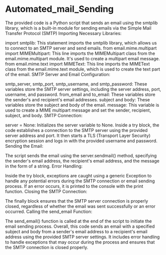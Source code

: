 # Automated_mail_Sending
 The provided code is a Python script that sends an email using the smtplib library, which is a built-in module for sending emails via the Simple Mail Transfer Protocol (SMTP)
Importing Necessary Libraries:

import smtplib: This statement imports the smtplib library, which allows us to connect to an SMTP server and send emails.
from email.mime.multipart import MIMEMultipart: This line imports the MIMEMultipart class from the email.mime.multipart module. It's used to create a multipart email message.
from email.mime.text import MIMEText: This line imports the MIMEText class from the email.mime.text module, which is used to create the text part of the email.
SMTP Server and Email Configuration:

smtp_server, smtp_port, smtp_username, and smtp_password: These variables store the SMTP server settings, including the server address, port, username, and password.
from_email and to_email: These variables store the sender's and recipient's email addresses.
subject and body: These variables store the subject and body of the email.
message: This variable is used to create a MIME multipart message and set the sender, recipient, subject, and body.
SMTP Connection:

server = None: Initializes the server variable to None.
Inside a try block, the code establishes a connection to the SMTP server using the provided server address and port. It then starts a TLS (Transport Layer Security) encryption session and logs in with the provided username and password.
Sending the Email:

The script sends the email using the server.sendmail() method, specifying the sender's email address, the recipient's email address, and the message in the form of a string.
Error Handling:

Inside the try block, exceptions are caught using a generic Exception to handle any potential errors during the SMTP connection or email sending process.
If an error occurs, it is printed to the console with the print function.
Closing the SMTP Connection:

The finally block ensures that the SMTP server connection is properly closed, regardless of whether the email was sent successfully or an error occurred.
Calling the send_email Function:

The send_email() function is called at the end of the script to initiate the email sending process.
Overall, this code sends an email with a specified subject and body from a sender's email address to a recipient's email address using the provided SMTP server settings. It includes error handling to handle exceptions that may occur during the process and ensures that the SMTP connection is closed properly.
